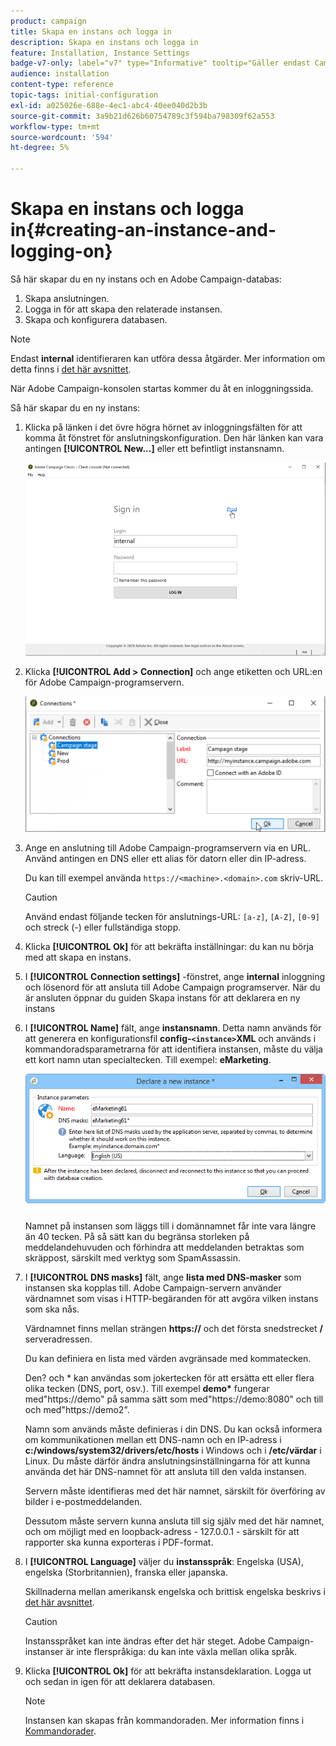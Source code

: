 ```yaml
---
product: campaign
title: Skapa en instans och logga in
description: Skapa en instans och logga in
feature: Installation, Instance Settings
badge-v7-only: label="v7" type="Informative" tooltip="Gäller endast Campaign Classic v7"
audience: installation
content-type: reference
topic-tags: initial-configuration
exl-id: a025026e-688e-4ec1-abc4-40ee040d2b3b
source-git-commit: 3a9b21d626b60754789c3f594ba798309f62a553
workflow-type: tm+mt
source-wordcount: '594'
ht-degree: 5%

---
```


# Skapa en instans och logga in{#creating-an-instance-and-logging-on}



Så här skapar du en ny instans och en Adobe Campaign-databas:

1. Skapa anslutningen.
1. Logga in för att skapa den relaterade instansen.
1. Skapa och konfigurera databasen.

>[!NOTE]
>
>Endast **internal** identifieraren kan utföra dessa åtgärder. Mer information om detta finns i [det här avsnittet](../../installation/using/configuring-campaign-server.md#internal-identifier).

När Adobe Campaign-konsolen startas kommer du åt en inloggningssida.

Så här skapar du en ny instans:

1. Klicka på länken i det övre högra hörnet av inloggningsfälten för att komma åt fönstret för anslutningskonfiguration. Den här länken kan vara antingen **[!UICONTROL New...]** eller ett befintligt instansnamn.

   ![](assets/s_ncs_install_define_connection_01.png)

1. Klicka **[!UICONTROL Add > Connection]** och ange etiketten och URL:en för Adobe Campaign-programservern.

   ![](assets/s_ncs_install_define_connection_02.png)

1. Ange en anslutning till Adobe Campaign-programservern via en URL. Använd antingen en DNS eller ett alias för datorn eller din IP-adress.

   Du kan till exempel använda `https://<machine>.<domain>.com` skriv-URL.

   >[!CAUTION]
   >
   >Använd endast följande tecken för anslutnings-URL: `[a-z]`, `[A-Z]`, `[0-9]` och streck (-) eller fullständiga stopp.

1. Klicka **[!UICONTROL Ok]** för att bekräfta inställningar: du kan nu börja med att skapa en instans.
1. I **[!UICONTROL Connection settings]** -fönstret, ange **internal** inloggning och lösenord för att ansluta till Adobe Campaign programserver. När du är ansluten öppnar du guiden Skapa instans för att deklarera en ny instans
1. I **[!UICONTROL Name]** fält, ange **instansnamn**. Detta namn används för att generera en konfigurationsfil **config-`<instance>`XML** och används i kommandoradsparametrarna för att identifiera instansen, måste du välja ett kort namn utan specialtecken. Till exempel: **eMarketing**.

   ![](assets/s_ncs_install_create_instance.png)

   Namnet på instansen som läggs till i domännamnet får inte vara längre än 40 tecken. På så sätt kan du begränsa storleken på meddelandehuvuden och förhindra att meddelanden betraktas som skräppost, särskilt med verktyg som SpamAssassin.

1. I **[!UICONTROL DNS masks]** fält, ange **lista med DNS-masker** som instansen ska kopplas till. Adobe Campaign-servern använder värdnamnet som visas i HTTP-begäranden för att avgöra vilken instans som ska nås.

   Värdnamnet finns mellan strängen **https://** och det första snedstrecket **/** serveradressen.

   Du kan definiera en lista med värden avgränsade med kommatecken.

   Den? och &#42; kan användas som jokertecken för att ersätta ett eller flera olika tecken (DNS, port, osv.). Till exempel **demo&#42;** fungerar med&quot;https://demo&quot; på samma sätt som med&quot;https://demo:8080&quot; och till och med&quot;https://demo2&quot;.

   Namn som används måste definieras i din DNS. Du kan också informera om kommunikationen mellan ett DNS-namn och en IP-adress i **c:/windows/system32/drivers/etc/hosts** i Windows och i **/etc/värdar** i Linux. Du måste därför ändra anslutningsinställningarna för att kunna använda det här DNS-namnet för att ansluta till den valda instansen.

   Servern måste identifieras med det här namnet, särskilt för överföring av bilder i e-postmeddelanden.

   Dessutom måste servern kunna ansluta till sig själv med det här namnet, och om möjligt med en loopback-adress - 127.0.0.1 - särskilt för att rapporter ska kunna exporteras i PDF-format.

1. I **[!UICONTROL Language]** väljer du **instansspråk**: Engelska (USA), engelska (Storbritannien), franska eller japanska.

   Skillnaderna mellan amerikansk engelska och brittisk engelska beskrivs i [det här avsnittet](../../platform/using/adobe-campaign-workspace.md#date-and-time).

   >[!CAUTION]
   >
   >Instansspråket kan inte ändras efter det här steget. Adobe Campaign-instanser är inte flerspråkiga: du kan inte växla mellan olika språk.

1. Klicka **[!UICONTROL Ok]** för att bekräfta instansdeklaration. Logga ut och sedan in igen för att deklarera databasen.

   >[!NOTE]
   >
   >Instansen kan skapas från kommandoraden. Mer information finns i [Kommandorader](../../installation/using/command-lines.md).
